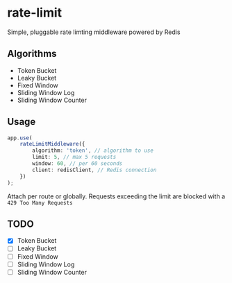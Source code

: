 # rate-limit

Simple, pluggable rate limting middleware powered by Redis

## Algorithms

- Token Bucket
- Leaky Bucket
- Fixed Window
- Sliding Window Log
- Sliding Window Counter

## Usage

```ts
app.use(
    rateLimitMiddleware({
        algorithm: 'token', // algorithm to use
        limit: 5, // max 5 requests
        window: 60, // per 60 seconds
        client: redisClient, // Redis connection
    })
);
```

Attach per route or globally.
Requests exceeding the limit are blocked with a `429 Too Many Requests`

## TODO

- [x] Token Bucket
- [ ] Leaky Bucket
- [ ] Fixed Window
- [ ] Sliding Window Log
- [ ] Sliding Window Counter
